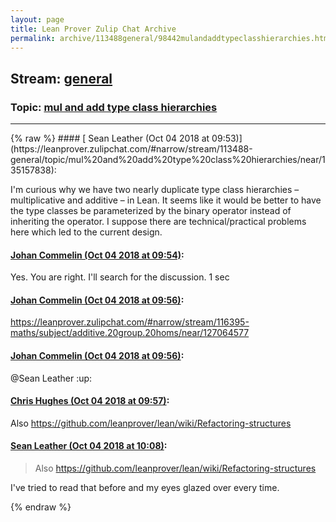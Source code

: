 ```yaml
---
layout: page
title: Lean Prover Zulip Chat Archive 
permalink: archive/113488general/98442mulandaddtypeclasshierarchies.html
---
```


## Stream: [general](https://leanprover-community.github.io/archive/113488general/index.html)
### Topic: [mul and add type class hierarchies](https://leanprover-community.github.io/archive/113488general/98442mulandaddtypeclasshierarchies.html)

---

<base href="https://leanprover.zulipchat.com">
{% raw %}
#### [ Sean Leather (Oct 04 2018 at 09:53)](https://leanprover.zulipchat.com/#narrow/stream/113488-general/topic/mul%20and%20add%20type%20class%20hierarchies/near/135157838):
<p>I'm curious why we have two nearly duplicate type class hierarchies – multiplicative and additive – in Lean. It seems like it would be better to have the type classes be parameterized by the binary operator instead of inheriting the operator. I suppose there are technical/practical problems here which led to the current design.</p>

#### [ Johan Commelin (Oct 04 2018 at 09:54)](https://leanprover.zulipchat.com/#narrow/stream/113488-general/topic/mul%20and%20add%20type%20class%20hierarchies/near/135157910):
<p>Yes. You are right. I'll search for the discussion. 1 sec</p>

#### [ Johan Commelin (Oct 04 2018 at 09:56)](https://leanprover.zulipchat.com/#narrow/stream/113488-general/topic/mul%20and%20add%20type%20class%20hierarchies/near/135157995):
<p><a href="#narrow/stream/116395-maths/subject/additive.20group.20homs/near/127064577" title="#narrow/stream/116395-maths/subject/additive.20group.20homs/near/127064577">https://leanprover.zulipchat.com/#narrow/stream/116395-maths/subject/additive.20group.20homs/near/127064577</a></p>

#### [ Johan Commelin (Oct 04 2018 at 09:56)](https://leanprover.zulipchat.com/#narrow/stream/113488-general/topic/mul%20and%20add%20type%20class%20hierarchies/near/135157999):
<p><span class="user-mention" data-user-id="110045">@Sean Leather</span> <span class="emoji emoji-2b06" title="up">:up:</span></p>

#### [ Chris Hughes (Oct 04 2018 at 09:57)](https://leanprover.zulipchat.com/#narrow/stream/113488-general/topic/mul%20and%20add%20type%20class%20hierarchies/near/135158019):
<p>Also <a href="https://github.com/leanprover/lean/wiki/Refactoring-structures" target="_blank" title="https://github.com/leanprover/lean/wiki/Refactoring-structures">https://github.com/leanprover/lean/wiki/Refactoring-structures</a></p>

#### [ Sean Leather (Oct 04 2018 at 10:08)](https://leanprover.zulipchat.com/#narrow/stream/113488-general/topic/mul%20and%20add%20type%20class%20hierarchies/near/135158491):
<blockquote>
<p>Also <a href="https://github.com/leanprover/lean/wiki/Refactoring-structures" target="_blank" title="https://github.com/leanprover/lean/wiki/Refactoring-structures">https://github.com/leanprover/lean/wiki/Refactoring-structures</a></p>
</blockquote>
<p>I've tried to read that before and my eyes glazed over every time.</p>


{% endraw %}
